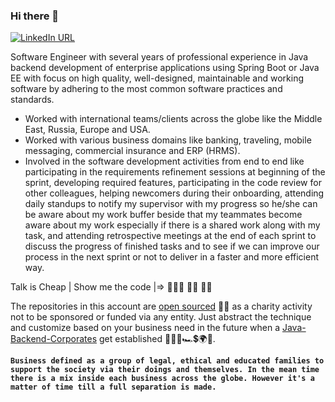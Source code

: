 ### Hi there 👋

<a href="https://www.linkedin.com/in/muhamed-hassan" rel="nofollow"><img src="https://camo.githubusercontent.com/671ab2ca30a2f0ad61c7332432807e679e6feca66a65d7fa88146d225853b1e6/68747470733a2f2f696d672e736869656c64732e696f2f7374617469632f76313f636f6c6f723d726564266c6162656c3d6c696e6b6564696e266c6f676f3d6c696e6b6564696e266c6f676f436f6c6f723d7768697465267374796c653d666f722d7468652d6261646765266d6573736167653d436f6e6e656374" alt="LinkedIn URL" data-canonical-src="https://img.shields.io/static/v1?color=red&amp;label=linkedin&amp;logo=linkedin&amp;logoColor=white&amp;style=for-the-badge&amp;message=Connect" style="max-width: 100%;"></a>

Software Engineer with several years of professional experience in Java backend development of enterprise applications using Spring Boot or Java EE with focus on high quality, well-designed, maintainable and working software by adhering to the most common software practices and standards.

- Worked with international teams/clients across the globe like the Middle East, Russia, Europe and USA.
- Worked with various business domains like banking, traveling, mobile messaging, commercial insurance and ERP (HRMS).
- Involved in the software development activities from end to end like participating in the requirements refinement sessions at beginning of the sprint, developing required features, participating in the code review for other colleagues, helping newcomers during their onboarding, attending daily standups to notify my supervisor with my progress so he/she can be aware about my work buffer beside that my teammates become aware about my work especially if there is a shared work along with my task, and attending retrospective meetings at the end of each sprint to discuss the progress of finished tasks and to see if we can improve our process in the next sprint or not to deliver in a faster and more efficient way.

Talk is Cheap | Show me the code |=> 👨🏻‍💻 🙌🏼 💪🏼

The repositories in this account are [open sourced](https://en.wikipedia.org/wiki/Open-source_license) 🙌💪 as a charity activity not to be sponsored or funded via any entity. Just abstract the technique and customize based on your business need in the future when a [Java-Backend-Corporates](https://github.com/muhamed-hassan/specialized-software-development-company-java-backend) get established 🤲💪😇🏎💲🌍💯.  

**`Business defined as a group of legal, ethical and educated families to support the society via their doings and themselves. In the mean time there is a mix inside each business across the globe. However it's a matter of time till a full separation is made.`**

<!--
**muhamed-hassan/muhamed-hassan** is a ✨ _special_ ✨ repository because its `README.md` (this file) appears on your GitHub profile.

Here are some ideas to get you started:

- 🔭 I’m currently working on ...
- 🌱 I’m currently learning ...
- 👯 I’m looking to collaborate on ...
- 🤔 I’m looking for help with ...
- 💬 Ask me about ...
- 📫 How to reach me: ...
- 😄 Pronouns: ...
- ⚡ Fun fact: ...
-->
